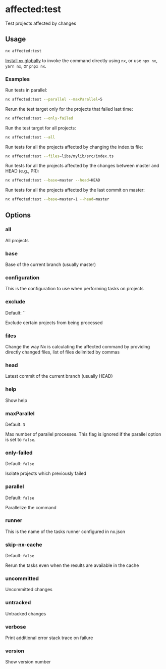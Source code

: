 # affected:test

Test projects affected by changes

## Usage

```bash
nx affected:test
```

[Install `nx` globally]({{framework}}/getting-started/nx-setup#install-nx) to invoke the command directly using `nx`, or use `npx nx`, `yarn nx`, or `pnpx nx`.

### Examples

Run tests in parallel:

```bash
nx affected:test --parallel --maxParallel=5
```

Rerun the test target only for the projects that failed last time:

```bash
nx affected:test --only-failed
```

Run the test target for all projects:

```bash
nx affected:test --all
```

Run tests for all the projects affected by changing the index.ts file:

```bash
nx affected:test --files=libs/mylib/src/index.ts
```

Run tests for all the projects affected by the changes between master and HEAD (e.g., PR):

```bash
nx affected:test --base=master --head=HEAD
```

Run tests for all the projects affected by the last commit on master:

```bash
nx affected:test --base=master~1 --head=master
```

## Options

### all

All projects

### base

Base of the current branch (usually master)

### configuration

This is the configuration to use when performing tasks on projects

### exclude

Default: ``

Exclude certain projects from being processed

### files

Change the way Nx is calculating the affected command by providing directly changed files, list of files delimited by commas

### head

Latest commit of the current branch (usually HEAD)

### help

Show help

### maxParallel

Default: `3`

Max number of parallel processes. This flag is ignored if the parallel option is set to `false`.

### only-failed

Default: `false`

Isolate projects which previously failed

### parallel

Default: `false`

Parallelize the command

### runner

This is the name of the tasks runner configured in nx.json

### skip-nx-cache

Default: `false`

Rerun the tasks even when the results are available in the cache

### uncommitted

Uncommitted changes

### untracked

Untracked changes

### verbose

Print additional error stack trace on failure

### version

Show version number

